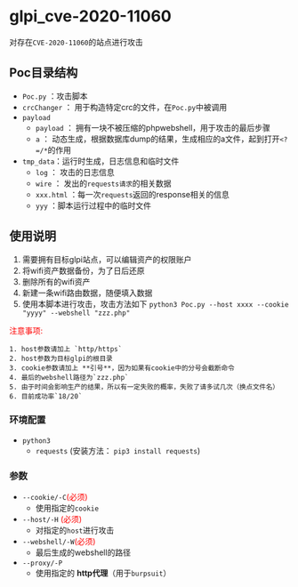 # glpi_cve-2020-11060

对存在`CVE-2020-11060`的站点进行攻击



## Poc目录结构

-   `Poc.py`  ：攻击脚本
-   `crcChanger` ： 用于构造特定crc的文件，在`Poc.py`中被调用
-   `payload` 
    -   `payload` ： 拥有一块不被压缩的phpwebshell，用于攻击的最后步骤
    -   `a` ： 动态生成，根据数据库dump的结果，生成相应的a文件，起到打开`<?=/*`的作用
-   `tmp_data`：运行时生成，日志信息和临时文件
    -   `log` ： 攻击的日志信息
    -   `wire`  ： 发出的`requests请求`的相关数据
    -   `xxx.html` ：每一次`requests`返回的response相关的信息
    -   `yyy` ：脚本运行过程中的临时文件



## 使用说明
1. 需要拥有目标glpi站点，可以编辑资产的权限账户
2. 将wifi资产数据备份，为了日后还原
3. 删除所有的wifi资产
4. 新建一条wifi路由数据，随便填入数据
5. 使用本脚本进行攻击，攻击方法如下
    `python3 Poc.py --host xxxx --cookie "yyyy" --webshell "zzz.php"`

<font color='red'>注意事项: </font>

	1. host参数请加上 `http/https`
	2. host参数为目标glpi的根目录
	3. cookie参数请加上 **引号**，因为如果有cookie中的分号会截断命令
	4. 最后的webshell路径为`zzz.php`
	5. 由于时间会影响生产的结果，所以有一定失败的概率，失败了请多试几次（换点文件名）
	6. 目前成功率`18/20`



### 环境配置

-   `python3`
    -   `requests` (安装方法： `pip3 install requests`)



### 参数

-   `--cookie/-C`<font color='red'>(必须)</font>
    -   使用指定的`cookie`
-   `--host/-H` <font color='red'>(必须)</font>
    -   对指定的`host`进行攻击
-   `--webshell/-W`<font color='red'>(必须)</font>
    -   最后生成的webshell的路径
-   `--proxy/-P`
    -   使用指定的 **http代理**（用于`burpsuit`）
